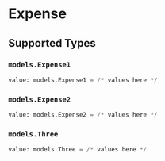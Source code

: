 # Expense


## Supported Types

### `models.Expense1`

```python
value: models.Expense1 = /* values here */
```

### `models.Expense2`

```python
value: models.Expense2 = /* values here */
```

### `models.Three`

```python
value: models.Three = /* values here */
```

